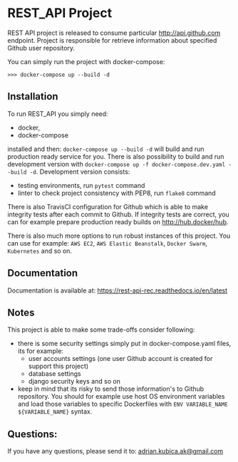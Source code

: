 REST_API Project
================

REST API project is released to consume particular http://api.github.com endpoint.
Project is responsible for retrieve information about specified Github user repository.

You can simply run the project with docker-compose:
``` 
>>> docker-compose up --build -d
```

Installation
------------

To run REST_API you simply need:

- docker,
- docker-compose

installed and then: `docker-compose up --build -d` will build and run production ready service for you.
There is also possibility to build and run development version with `docker-compose up -f docker-compose.dev.yaml --build -d`.
Development version consists:
- testing environments, run `pytest` command
- linter to check project consistency with PEP8, run `flake8` command

There is also TravisCI configuration for Github which is able to make integrity tests after each commit to Github.
If integrity tests are correct, you can for example prepare production ready builds on http://hub.docker/hub. 

There is also much more options to run robust instances of this project.
You can use for example: `AWS EC2`, `AWS Elastic Beanstalk`, `Docker Swarm`, `Kubernetes` and so on.


Documentation
-------------

Documentation is available at: <https://rest-api-rec.readthedocs.io/en/latest>

Notes
-----

This project is able to make some trade-offs consider following:
- there is some security settings simply put in docker-compose.yaml files, its for example:
    - user accounts settings (one user Github account is created for support this project)
    - database settings
    - django security keys and so on
- keep in mind that its risky to send those information's to Github repository.
You should for example use host OS environment variables and load those variables to specific Dockerfiles with `ENV VARIABLE_NAME ${VARIABLE_NAME}` syntax.

Questions:
----------

If you have any questions, please send it to: <adrian.kubica.ak@gmail.com>
